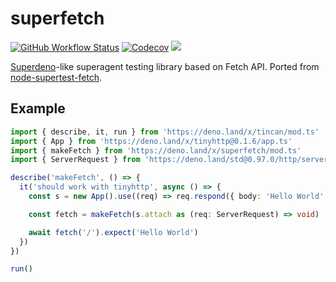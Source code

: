 # superfetch

[![GitHub Workflow Status][gh-actions-img]][github-actions]
[![Codecov][codecov-badge]][codecov] [![][docs-badge]][docs]

[Superdeno](https://github.com/asos-craigmorten/superdeno)-like superagent testing library based on Fetch API. Ported from [node-supertest-fetch](https://github.com/jwalton/node-supertest-fetch).

## Example

```ts
import { describe, it, run } from 'https://deno.land/x/tincan/mod.ts'
import { App } from 'https://deno.land/x/tinyhttp@0.1.6/app.ts'
import { makeFetch } from 'https://deno.land/x/superfetch/mod.ts'
import { ServerRequest } from 'https://deno.land/std@0.97.0/http/server.ts'

describe('makeFetch', () => {
  it('should work with tinyhttp', async () => {
    const s = new App().use((req) => req.respond({ body: 'Hello World' }))

    const fetch = makeFetch(s.attach as (req: ServerRequest) => void)

    await fetch('/').expect('Hello World')
  })
})

run()
```

[gh-actions-img]: https://img.shields.io/github/workflow/status/deno-libs/superfetch/CI?style=flat-square
[codecov]: https://codecov.io/gh/deno-libs/superfetch
[github-actions]: https://github.com/deno-libs/superfetch/actions
[codecov-badge]: https://img.shields.io/codecov/c/gh/deno-libs/superfetch?style=flat-square
[docs-badge]: https://img.shields.io/github/v/release/deno-libs/node_http?color=yellow&label=Docs&logo=deno&style=flat-square
[docs]: https://doc.deno.land/https/deno.land/x/node_http/mod.ts
